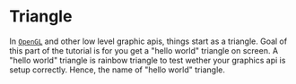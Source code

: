 # Triangle
In [`OpenGL`](https://www.khronos.org/opengl/wiki/) and other low level graphic apis, things start as a triangle. Goal of this part of the tutorial is for you get a "hello world" triangle on screen. A "hello world" triangle is rainbow triangle to test wether your graphics api is setup correctly. Hence, the name of "hello world" triangle. 